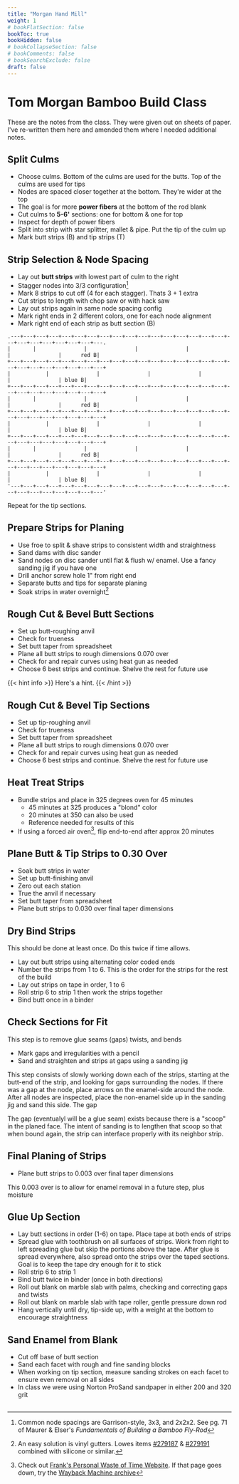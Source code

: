 ```yaml
---
title: "Morgan Hand Mill"
weight: 1
# bookFlatSection: false
bookToc: true
bookHidden: false
# bookCollapseSection: false
# bookComments: false
# bookSearchExclude: false
draft: false
---
```

# Tom Morgan Bamboo Build Class
These are the notes from the class. They were given out on sheets of paper. I've re-written them here and amended them where I needed additional notes.

## Split Culms
* Choose culms. Bottom of the culms are used for the butts. Top of the culms are used for tips
* Nodes are spaced closer together at the bottom.  They're wider at the top
* The goal is for more __power fibers__ at the bottom of the rod blank
* Cut culms to __5-6'__ sections: one for bottom & one for top
* Inspect for depth of power fibers
* Split into strip with star splitter, mallet & pipe.  Put the tip of the culm up
* Mark butt strips (B) and tip strips (T)

## Strip Selection & Node Spacing
* Lay out __butt strips__ with lowest part of culm to the right
* Stagger nodes into 3/3 configuration[^1]
* Mark 8 strips to cut off (4 for each stagger). Thats 3 + 1 extra
* Cut strips to length with chop saw or with hack saw
* Lay out strips again in same node spacing config
* Mark right ends in 2 different colors, one for each node alignment
* Mark right end of each strip as butt section (B)
```goat
.---+---+---+---+---+---+---+---+---+---+---+---+---+---+---+---+---+---+---+---+---+---+---+---+---.
|       |               |               |               |               |               |      red B|
+---+---+---+---+---+---+---+---+---+---+---+---+---+---+---+---+---+---+---+---+---+---+---+---+---+
|           |               |               |               |               |               | blue B|
+---+---+---+---+---+---+---+---+---+---+---+---+---+---+---+---+---+---+---+---+---+---+---+---+---+
|       |               |               |               |               |               |      red B|
+---+---+---+---+---+---+---+---+---+---+---+---+---+---+---+---+---+---+---+---+---+---+---+---+---+
|           |               |               |               |               |               | blue B|
+---+---+---+---+---+---+---+---+---+---+---+---+---+---+---+---+---+---+---+---+---+---+---+---+---+
|       |               |               |               |               |               |      red B|
+---+---+---+---+---+---+---+---+---+---+---+---+---+---+---+---+---+---+---+---+---+---+---+---+---+
|           |               |               |               |               |               | blue B|
'---+---+---+---+---+---+---+---+---+---+---+---+---+---+---+---+---+---+---+---+---+---+---+---+---'
```

Repeat for the tip sections.

## Prepare Strips for Planing
* Use froe to split & shave strips to consistent width and straightness
* Sand dams with disc sander
* Sand nodes on disc sander until flat & flush w/ enamel.  Use a fancy sanding jig if you have one
* Drill anchor screw hole 1" from right end
* Separate butts and tips for separate planing
* Soak strips in water overnight[^2]

## Rough Cut & Bevel __Butt__ Sections
* Set up butt-roughing anvil
* Check for trueness
* Set butt taper from spreadsheet
* Plane all butt strips to rough dimensions 0.070 over
* Check for and repair curves using heat gun as needed
* Choose 6 best strips and continue.  Shelve the rest for future use

{{< hint info >}}
Here's a hint.
{{< /hint >}}

## Rough Cut & Bevel __Tip__ Sections
* Set up tip-roughing anvil
* Check for trueness
* Set butt taper from spreadsheet
* Plane all butt strips to rough dimensions 0.070 over
* Check for and repair curves using heat gun as needed
* Choose 6 best strips and continue.  Shelve the rest for future use 

## Heat Treat Strips
* Bundle strips and place in 325 degrees oven for 45 minutes
    * 45 minutes at 325 produces a "blond" color
    * 20 minutes at 350 can also be used
    * Reference needed for results of this
* If using a forced air oven[^3], flip end-to-end after approx 20 minutes

## Plane Butt & Tip Strips to 0.30 Over
* Soak butt strips in water
* Set up butt-finishing anvil
* Zero out each station
* True the anvil if necessary
* Set butt taper from spreadsheet
* Plane butt strips to 0.030 over final taper dimensions

## Dry Bind Strips 
This should be done at least once.  Do this twice if time allows.
* Lay out butt strips using alternating color coded ends
* Number the strips from 1 to 6.  This is the order for the strips for the rest of the build
* Lay out strips on tape in order, 1 to 6
* Roll strip 6 to strip 1 then work the strips together
* Bind butt once in a binder

## Check Sections for Fit
This step is to remove glue seams (gaps) twists, and bends
* Mark gaps and irregularities with a pencil
* Sand and straighten and strips at gaps using a sanding jig

This step consists of slowly working down each of the strips, starting at the butt-end of the strip, and looking for gaps surrounding the nodes.  If there was a gap at the node, place arrows on the enamel-side around the node.  After all nodes are inspected, place the non-enamel side up in the sanding jig and sand this side.  The gap

The gap (eventualyl will be a glue seam) exists because there is a "scoop" in the planed face.  The intent of sanding is to lengthen that scoop so that when bound again, the strip can interface properly with its neighbor strip.

## Final Planing of Strips
* Plane butt strips to 0.003 over final taper dimensions

This 0.003 over is to allow for enamel removal in a future step, plus moisture

## Glue Up Section
* Lay butt sections in order (1-6) on tape.  Place tape at both ends of strips
* Spread glue with toothbrush on all surfaces of strips.  Work from right to left spreading glue but skip the portions above the tape.  After glue is spread everywhere, also spread onto the strips over the taped sections.  Goal is to keep the tape dry enough for it to stick
* Roll strip 6 to strip 1
* Bind butt twice in binder (once in both directions)
* Roll out blank on marble slab with palms, checking and correcting gaps and twists
* Roll out blank on marble slab with tape roller, gentle pressure down rod
* Hang vertically until dry, tip-side up, with a weight at the bottom to encourage straightness

## Sand Enamel from Blank
* Cut off base of butt section
* Sand each facet with rough and fine sanding blocks
* When working on tip section, measure sanding strokes on each facet to ensure even removal on all sides
* In class we were using Norton ProSand sandpaper in either 200 and 320 grit 

## 


[^1]: Common node spacings are Garrison-style, 3x3, and 2x2x2.  See pg. 71 of Maurer & Elser's _Fundamentals of Building a Bamboo Fly-Rod_

[^2]: An easy solution is vinyl gutters.  Lowes items [#279187](https://www.lowes.com/pd/Amerimax-Traditional-4-5-in-x-120-in-White-K-Style-Gutter/1000246309) & [#279191](https://www.lowes.com/pd/Amerimax-Traditional-Vinyl-K-Style-Left-Gutter-End-Cap/1000246317) combined with silicone or similar.
    
[^3]: Check out [Frank's Personal Waste of Time Website](http://www.fneunemann.com/index.php?id=40).  If that page goes down, try the [Wayback Machine archive](https://web.archive.org/web/20210803011042/http://www.fneunemann.com/index.php?id=40)